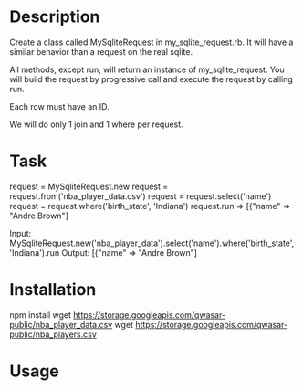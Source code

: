 # Description

Create a class called MySqliteRequest in my_sqlite_request.rb. It will have a similar behavior than a request on the real sqlite.

All methods, except run, will return an instance of my_sqlite_request. You will build the request by progressive call and execute the request by calling run.

Each row must have an ID.

We will do only 1 join and 1 where per request.

# Task

request = MySqliteRequest.new
request = request.from('nba_player_data.csv')
request = request.select('name')
request = request.where('birth_state', 'Indiana')
request.run
=> [{"name" => "Andre Brown"]

Input: MySqliteRequest.new('nba_player_data').select('name').where('birth_state', 'Indiana').run
Output: [{"name" => "Andre Brown"]

# Installation

npm install
wget https://storage.googleapis.com/qwasar-public/nba_player_data.csv
wget https://storage.googleapis.com/qwasar-public/nba_players.csv

# Usage